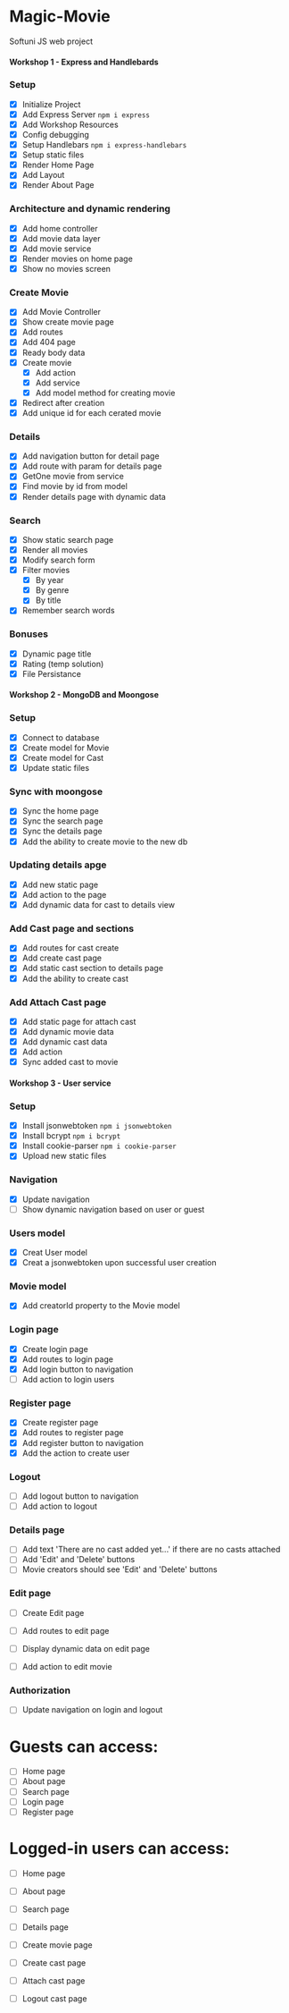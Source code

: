 # Magic-Movie
Softuni JS web project

#### Workshop 1 - Express and Handlebards
### Setup
 - [x] Initialize Project
 - [x] Add Express Server `npm i express`
 - [x] Add Workshop Resources
 - [x] Config debugging
 - [x] Setup Handlebars `npm i express-handlebars`
 - [x] Setup static files
 - [x] Render Home Page
 - [x] Add Layout
 - [x] Render About Page
### Architecture and dynamic rendering
 - [x] Add home controller
 - [x] Add movie data layer
 - [x] Add movie service
 - [x] Render movies on home page
 - [x] Show no movies screen
### Create Movie
 - [x] Add Movie Controller
 - [x] Show create movie page
 - [x] Add routes
 - [x] Add 404 page
 - [x] Ready body data
 - [x] Create movie
   - [x] Add action
   - [x] Add service
   - [x] Add model method for creating movie
 - [x] Redirect after creation
 - [x] Add unique id for each cerated movie
### Details
 - [x] Add navigation button for detail page
 - [x] Add route with param for details page 
 - [x] GetOne movie from service
 - [x] Find movie by id from model
 - [x] Render details page with dynamic data
### Search
 - [x] Show static search page
 - [x] Render all movies
 - [x] Modify search form
 - [x] Filter movies
   - [x] By year
   - [x] By genre
   - [x] By title 
 - [x] Remember search words
### Bonuses
 - [x] Dynamic page title
 - [x] Rating (temp solution)
 - [x] File Persistance

#### Workshop 2 - MongoDB and Moongose
### Setup
- [x] Connect to database
- [x] Create model for Movie
- [x] Create model for Cast
- [x] Update static files
### Sync with moongose
- [x] Sync the home page
- [x] Sync the search page
- [X] Sync the details page
- [x] Add the ability to create movie to the new db
### Updating details apge
- [x] Add new static page
- [x] Add action to the page
- [x] Add dynamic data for cast to details view
### Add Cast page and sections
- [x] Add routes for cast create
- [x] Add create cast page  
- [x] Add static cast section to details page
- [x] Add the ability to create cast
### Add Attach Cast page
- [x] Add static page for attach cast
- [x] Add dynamic movie data
- [x] Add dynamic cast data
- [x] Add action
- [x] Sync added cast to movie

#### Workshop 3 - User service
### Setup
- [x] Install jsonwebtoken `npm i jsonwebtoken`
- [x] Install bcrypt `npm i bcrypt`
- [x] Install cookie-parser `npm i cookie-parser`
- [x] Upload new static files

### Navigation
- [x] Update navigation
- [ ] Show dynamic navigation based on user or guest

### Users model
- [x] Creat User model
- [x] Creat a jsonwebtoken upon successful user creation

### Movie model
- [x] Add creatorId property to the Movie model

### Login page
- [x] Create login page
- [x] Add routes to login page
- [x] Add login button to navigation
- [ ] Add action to login users

### Register page
- [x] Create register page
- [x] Add routes to register page
- [x] Add register button to navigation
- [x] Add the action to create user

### Logout
- [ ] Add logout button to navigation
- [ ] Add action to logout

### Details page
- [ ] Add text 'There are no cast added yet...' if there are no casts attached
- [ ] Add 'Edit' and 'Delete' buttons
- [ ] Movie creators should see 'Edit' and 'Delete' buttons

### Edit page
- [ ] Create Edit page
- [ ] Add routes to edit page
- [ ] Display dynamic data on edit page
- [ ] Add action to edit movie


### Authorization
- [ ] Update navigation on login and logout
# Guests can access:
- [ ] Home page
- [ ] About page
- [ ] Search page
- [ ] Login page
- [ ] Register page
# Logged-in users can access:
- [ ] Home page
- [ ] About page
- [ ] Search page
- [ ] Details page
- [ ] Create movie page
- [ ] Create cast page
- [ ] Attach cast page
- [ ] Logout cast page
























